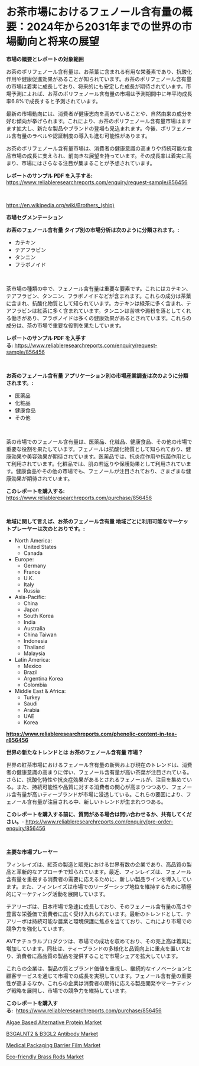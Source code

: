 <p><h1>お茶市場におけるフェノール含有量の概要：2024年から2031年までの世界の市場動向と将来の展望</h1></p><p><strong>市場の概要とレポートの対象範囲</strong></p>
<p><p>お茶のポリフェノール含有量は、お茶葉に含まれる有用な栄養素であり、抗酸化作用や健康促進効果があることが知られています。お茶のポリフェノール含有量の市場は着実に成長しており、将来的にも安定した成長が期待されています。市場予測によれば、お茶のポリフェノール含有量の市場は予測期間中に年平均成長率6.8%で成長すると予測されています。</p><p>最新の市場動向には、消費者が健康志向を高めていることや、自然由来の成分を好む傾向が挙げられます。これにより、お茶のポリフェノール含有量市場はますます拡大し、新たな製品やブランドの登場も見込まれます。今後、ポリフェノール含有量のラベルや認証制度の導入も進む可能性があります。</p><p>お茶のポリフェノール含有量市場は、消費者の健康意識の高まりや持続可能な食品市場の成長に支えられ、前向きな展望を持っています。その成長率は着実に高まり、市場にはさらなる注目が集まることが予想されています。</p></p>
<p><strong>レポートのサンプル PDF を入手する:</strong> <a href="https://www.reliableresearchreports.com/enquiry/request-sample/856456">https://www.reliableresearchreports.com/enquiry/request-sample/856456</a></p>
<p>&nbsp;</p>
<p><a href="https://en.wikipedia.org/wiki/Brothers_(ship)">https://en.wikipedia.org/wiki/Brothers_(ship)</a></p>
<p><strong>市場セグメンテーション</strong></p>
<p><strong>お茶のフェノール含有量 タイプ別の市場分析は次のように分類されます。:</strong></p>
<p><ul><li>カテキン</li><li>テアフラビン</li><li>タンニン</li><li>フラボノイド</li></ul></p>
<p>&nbsp;</p>
<p><p>茶市場の種類の中で、フェノール含有量は重要な要素です。これにはカテキン、テアフラビン、タンニン、フラボノイドなどが含まれます。これらの成分は茶葉に含まれ、抗酸化物質として知られています。カテキンは緑茶に多く含まれ、テアフラビンは紅茶に多く含まれています。タンニンは苦味や澱粉を落としてくれる働きがあり、フラボノイドは多くの健康効果があるとされています。これらの成分は、茶の市場で重要な役割を果たしています。</p></p>
<p><strong>レポートのサンプル PDF を入手する:</strong>&nbsp;<a href="https://www.reliableresearchreports.com/enquiry/request-sample/856456">https://www.reliableresearchreports.com/enquiry/request-sample/856456</a></p>
<p>&nbsp;</p>
<p><strong> お茶のフェノール含有量 アプリケーション別の市場産業調査は次のように分類されます。:</strong></p>
<p><ul><li>医薬品</li><li>化粧品</li><li>健康食品</li><li>その他</li></ul></p>
<p>&nbsp;</p>
<p><p>茶の市場でのフェノール含有量は、医薬品、化粧品、健康食品、その他の市場で重要な役割を果たしています。フェノールは抗酸化物質として知られており、健康効果や美容効果が期待されています。医薬品では、抗炎症作用や抗菌作用として利用されています。化粧品では、肌の若返りや保護効果として利用されています。健康食品やその他の市場でも、フェノールが注目されており、さまざまな健康効果が期待されています。</p></p>
<p><strong>このレポートを購入する:</strong>&nbsp; <a href="https://www.reliableresearchreports.com/purchase/856456">https://www.reliableresearchreports.com/purchase/856456</a></p>
<p>&nbsp;</p>
<p><strong>地域に関して言えば、お茶のフェノール含有量 地域ごとに利用可能なマーケットプレーヤーは次のとおりです。:</strong></p>
<p><ul>
    <li>
        North America:
        <ul>
            <li>United States</li>
            <li>Canada</li>
        </ul>
    </li>
    <li>
        Europe:
        <ul>
            <li>Germany</li>
            <li>France</li>
            <li>U.K.</li>
            <li>Italy</li>
            <li>Russia</li>
        </ul>
    </li>
    <li>
        Asia-Pacific:
        <ul>
            <li>China</li>
            <li>Japan</li>
            <li>South Korea</li>
            <li>India</li>
            <li>Australia</li>
            <li>China Taiwan</li>
            <li>Indonesia</li>
            <li>Thailand</li>
            <li>Malaysia</li>
        </ul>
    </li>
    <li>
        Latin America:
        <ul>
            <li>Mexico</li>
            <li>Brazil</li>
            <li>Argentina Korea</li>
            <li>Colombia</li>
        </ul>
    </li>
    <li>
        Middle East & Africa:
        <ul>
            <li>Turkey</li>
            <li>Saudi</li>
            <li>Arabia</li>
            <li>UAE</li>
            <li>Korea</li>
        </ul>
    </li>
    </ul></p>
<p><strong><a href="https://www.reliableresearchreports.com/phenolic-content-in-tea-r856456">https://www.reliableresearchreports.com/phenolic-content-in-tea-r856456</a></strong>&nbsp;</p>
<p><strong>世界の新たなトレンドとは お茶のフェノール含有量 市場？</strong></p>
<p><p>世界の紅茶市場におけるフェノール含有量の新興および現在のトレンドは、消費者の健康意識の高まりに伴い、フェノール含有量が高い茶葉が注目されている。さらに、抗酸化特性や抗炎症効果があるとされるフェノールが、注目を集めている。また、持続可能性や品質に対する消費者の関心が高まりつつあり、フェノール含有量が高いティーブランドが市場に浸透している。これらの要因により、フェノール含有量が注目される中、新しいトレンドが生まれつつある。</p></p>
<p><strong>このレポートを購入する前に、質問がある場合は問い合わせるか、共有してください。</strong>- <a href="https://www.reliableresearchreports.com/enquiry/pre-order-enquiry/856456">https://www.reliableresearchreports.com/enquiry/pre-order-enquiry/856456</a></p>
<p>&nbsp;</p>
<p><strong>主要な市場プレーヤー</strong></p>
<p><p>フィンレイズは、紅茶の製造と販売における世界有数の企業であり、高品質の製品と革新的なアプローチで知られています。最近、フィンレイズは、フェノール含有量を重視する消費者の需要に応えるために、新しい製品ラインを導入しています。また、フィンレイズは市場でのリーダーシップ地位を維持するために積極的にマーケティング活動を展開しています。</p><p>テアリーボは、日本市場で急速に成長しており、そのフェノール含有量の高さや豊富な栄養価で消費者に広く受け入れられています。最新のトレンドとして、テアリーボは持続可能な農業と環境保護に焦点を当てており、これにより市場での競争力を強化しています。</p><p>AVTナチュラルプロダクツは、市場での成功を収めており、その売上高は着実に増加しています。同社は、ティーブランドの多様化と品質向上に重点を置いており、消費者に高品質の製品を提供することで市場シェアを拡大しています。</p><p>これらの企業は、製品の質とブランド価値を重視し、継続的なイノベーションと顧客サービスを通じて市場での成長を実現しています。フェノール含有量の重要性が高まるなか、これらの企業は消費者の期待に応える製品開発やマーケティング戦略を展開し、市場での競争力を維持しています。</p></p>
<p><strong>このレポートを購入する:</strong>&nbsp;&nbsp;<a href="https://www.reliableresearchreports.com/purchase/856456">https://www.reliableresearchreports.com/purchase/856456</a></p>
<p><p><a href="https://issuu.com/reportprime-2/docs/algae-based-alternative-protein-market-size-2030.p">Algae Based Alternative Protein Market</a></p><p><a href="https://issuu.com/reportprime-2/docs/b3galnt2-b3gl2-antibody-market-size-2030.pptx">B3GALNT2 & B3GL2 Antibody Market</a></p><p><a href="https://github.com/AarobcfAusbdnjvXff/Market-Research-Report-List-1/blob/main/medical-packaging-barrier-film-market.md">Medical Packaging Barrier Film Market</a></p><p><a href="https://github.com/ifhhndtz21/Market-Research-Report-List-1/blob/main/eco-friendly-brass-rods-market.md">Eco-friendly Brass Rods Market</a></p></p>